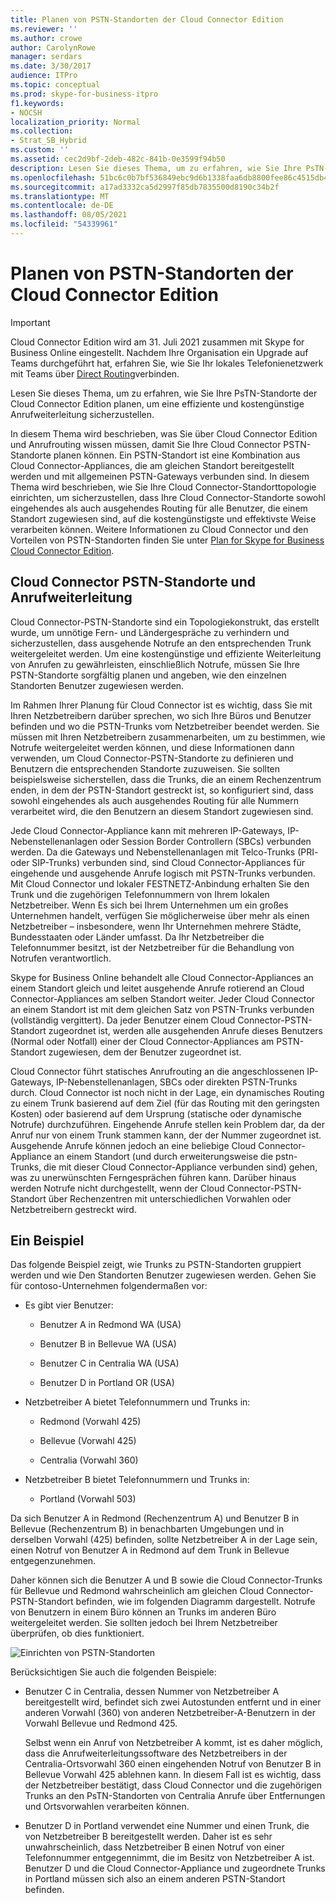 ```yaml
---
title: Planen von PSTN-Standorten der Cloud Connector Edition
ms.reviewer: ''
ms.author: crowe
author: CarolynRowe
manager: serdars
ms.date: 3/30/2017
audience: ITPro
ms.topic: conceptual
ms.prod: skype-for-business-itpro
f1.keywords:
- NOCSH
localization_priority: Normal
ms.collection:
- Strat_SB_Hybrid
ms.custom: ''
ms.assetid: cec2d9bf-2deb-482c-841b-0e3599f94b50
description: Lesen Sie dieses Thema, um zu erfahren, wie Sie Ihre PsTN-Standorte der Cloud Connector Edition planen, um eine effiziente und kostengünstige Anrufweiterleitung sicherzustellen.
ms.openlocfilehash: 51bc6c0b7bf536849ebc9d6b1338faa6db8800fee86c4515db4c5f15bf9115b3
ms.sourcegitcommit: a17ad3332ca5d2997f85db7835500d8190c34b2f
ms.translationtype: MT
ms.contentlocale: de-DE
ms.lasthandoff: 08/05/2021
ms.locfileid: "54339961"
---
```

# <a name="plan-for-cloud-connector-edition-pstn-sites"></a>Planen von PSTN-Standorten der Cloud Connector Edition

> [!Important]
> Cloud Connector Edition wird am 31. Juli 2021 zusammen mit Skype for Business Online eingestellt. Nachdem Ihre Organisation ein Upgrade auf Teams durchgeführt hat, erfahren Sie, wie Sie Ihr lokales Telefonienetzwerk mit Teams über [Direct Routing](/MicrosoftTeams/direct-routing-landing-page)verbinden.
 
Lesen Sie dieses Thema, um zu erfahren, wie Sie Ihre PsTN-Standorte der Cloud Connector Edition planen, um eine effiziente und kostengünstige Anrufweiterleitung sicherzustellen.
  
In diesem Thema wird beschrieben, was Sie über Cloud Connector Edition und Anrufrouting wissen müssen, damit Sie Ihre Cloud Connector PSTN-Standorte planen können. Ein PSTN-Standort ist eine Kombination aus Cloud Connector-Appliances, die am gleichen Standort bereitgestellt werden und mit allgemeinen PSTN-Gateways verbunden sind. In diesem Thema wird beschrieben, wie Sie Ihre Cloud Connector-Standorttopologie einrichten, um sicherzustellen, dass Ihre Cloud Connector-Standorte sowohl eingehendes als auch ausgehendes Routing für alle Benutzer, die einem Standort zugewiesen sind, auf die kostengünstigste und effektivste Weise verarbeiten können. Weitere Informationen zu Cloud Connector und den Vorteilen von PSTN-Standorten finden Sie unter [Plan for Skype for Business Cloud Connector Edition](plan-skype-for-business-cloud-connector-edition.md). 
  
## <a name="cloud-connector-pstn-sites-and-call-routing"></a>Cloud Connector PSTN-Standorte und Anrufweiterleitung

Cloud Connector-PSTN-Standorte sind ein Topologiekonstrukt, das erstellt wurde, um unnötige Fern- und Ländergespräche zu verhindern und sicherzustellen, dass ausgehende Notrufe an den entsprechenden Trunk weitergeleitet werden. Um eine kostengünstige und effiziente Weiterleitung von Anrufen zu gewährleisten, einschließlich Notrufe, müssen Sie Ihre PSTN-Standorte sorgfältig planen und angeben, wie den einzelnen Standorten Benutzer zugewiesen werden. 
  
Im Rahmen Ihrer Planung für Cloud Connector ist es wichtig, dass Sie mit Ihren Netzbetreibern darüber sprechen, wo sich Ihre Büros und Benutzer befinden und wo die PSTN-Trunks vom Netzbetreiber beendet werden. Sie müssen mit Ihren Netzbetreibern zusammenarbeiten, um zu bestimmen, wie Notrufe weitergeleitet werden können, und diese Informationen dann verwenden, um Cloud Connector-PSTN-Standorte zu definieren und Benutzern die entsprechenden Standorte zuzuweisen. Sie sollten beispielsweise sicherstellen, dass die Trunks, die an einem Rechenzentrum enden, in dem der PSTN-Standort gestreckt ist, so konfiguriert sind, dass sowohl eingehendes als auch ausgehendes Routing für alle Nummern verarbeitet wird, die den Benutzern an diesem Standort zugewiesen sind. 
  
Jede Cloud Connector-Appliance kann mit mehreren IP-Gateways, IP-Nebenstellenanlagen oder Session Border Controllern (SBCs) verbunden werden. Da die Gateways und Nebenstellenanlagen mit Telco-Trunks (PRI- oder SIP-Trunks) verbunden sind, sind Cloud Connector-Appliances für eingehende und ausgehende Anrufe logisch mit PSTN-Trunks verbunden. Mit Cloud Connector und lokaler FESTNETZ-Anbindung erhalten Sie den Trunk und die zugehörigen Telefonnummern von Ihrem lokalen Netzbetreiber. Wenn Es sich bei Ihrem Unternehmen um ein großes Unternehmen handelt, verfügen Sie möglicherweise über mehr als einen Netzbetreiber – insbesondere, wenn Ihr Unternehmen mehrere Städte, Bundesstaaten oder Länder umfasst. Da Ihr Netzbetreiber die Telefonnummer besitzt, ist der Netzbetreiber für die Behandlung von Notrufen verantwortlich.
  
Skype for Business Online behandelt alle Cloud Connector-Appliances an einem Standort gleich und leitet ausgehende Anrufe rotierend an Cloud Connector-Appliances am selben Standort weiter. Jeder Cloud Connector an einem Standort ist mit dem gleichen Satz von PSTN-Trunks verbunden (vollständig vergittert). Da jeder Benutzer einem Cloud Connector-PSTN-Standort zugeordnet ist, werden alle ausgehenden Anrufe dieses Benutzers (Normal oder Notfall) einer der Cloud Connector-Appliances am PSTN-Standort zugewiesen, dem der Benutzer zugeordnet ist. 
  
Cloud Connector führt statisches Anrufrouting an die angeschlossenen IP-Gateways, IP-Nebenstellenanlagen, SBCs oder direkten PSTN-Trunks durch. Cloud Connector ist noch nicht in der Lage, ein dynamisches Routing zu einem Trunk basierend auf dem Ziel (für das Routing mit den geringsten Kosten) oder basierend auf dem Ursprung (statische oder dynamische Notrufe) durchzuführen. Eingehende Anrufe stellen kein Problem dar, da der Anruf nur von einem Trunk stammen kann, der der Nummer zugeordnet ist. Ausgehende Anrufe können jedoch an eine beliebige Cloud Connector-Appliance an einem Standort (und durch erweiterungsweise die pstn-Trunks, die mit dieser Cloud Connector-Appliance verbunden sind) gehen, was zu unerwünschten Ferngesprächen führen kann. Darüber hinaus werden Notrufe nicht durchgestellt, wenn der Cloud Connector-PSTN-Standort über Rechenzentren mit unterschiedlichen Vorwahlen oder Netzbetreibern gestreckt wird.
  
## <a name="an-example"></a>Ein Beispiel

Das folgende Beispiel zeigt, wie Trunks zu PSTN-Standorten gruppiert werden und wie Den Standorten Benutzer zugewiesen werden. Gehen Sie für contoso-Unternehmen folgendermaßen vor:
  
- Es gibt vier Benutzer: 
    
  - Benutzer A in Redmond WA (USA)
    
  - Benutzer B in Bellevue WA (USA)
    
  - Benutzer C in Centralia WA (USA)
    
  - Benutzer D in Portland OR (USA)
    
- Netzbetreiber A bietet Telefonnummern und Trunks in:
    
  - Redmond (Vorwahl 425)
    
  - Bellevue (Vorwahl 425)
    
  - Centralia (Vorwahl 360)
    
- Netzbetreiber B bietet Telefonnummern und Trunks in:
    
  -  Portland (Vorwahl 503)
    
Da sich Benutzer A in Redmond (Rechenzentrum A) und Benutzer B in Bellevue (Rechenzentrum B) in benachbarten Umgebungen und in derselben Vorwahl (425) befinden, sollte Netzbetreiber A in der Lage sein, einen Notruf von Benutzer A in Redmond auf dem Trunk in Bellevue entgegenzunehmen. 
  
Daher können sich die Benutzer A und B sowie die Cloud Connector-Trunks für Bellevue und Redmond wahrscheinlich am gleichen Cloud Connector-PSTN-Standort befinden, wie im folgenden Diagramm dargestellt. Notrufe von Benutzern in einem Büro können an Trunks im anderen Büro weitergeleitet werden. Sie sollten jedoch bei Ihrem Netzbetreiber überprüfen, ob dies funktioniert.
  
![Einrichten von PSTN-Standorten](../../media/2659caa7-9c18-4d4f-9c7a-61d0e6a07dc3.png)
  
Berücksichtigen Sie auch die folgenden Beispiele:
  
- Benutzer C in Centralia, dessen Nummer von Netzbetreiber A bereitgestellt wird, befindet sich zwei Autostunden entfernt und in einer anderen Vorwahl (360) von anderen Netzbetreiber-A-Benutzern in der Vorwahl Bellevue und Redmond 425. 
    
    Selbst wenn ein Anruf von Netzbetreiber A kommt, ist es daher möglich, dass die Anrufweiterleitungssoftware des Netzbetreibers in der Centralia-Ortsvorwahl 360 einen eingehenden Notruf von Benutzer B in Bellevue Vorwahl 425 ablehnen kann. In diesem Fall ist es wichtig, dass der Netzbetreiber bestätigt, dass Cloud Connector und die zugehörigen Trunks an den PsTN-Standorten von Centralia Anrufe über Entfernungen und Ortsvorwahlen verarbeiten können.
    
- Benutzer D in Portland verwendet eine Nummer und einen Trunk, die von Netzbetreiber B bereitgestellt werden. Daher ist es sehr unwahrscheinlich, dass Netzbetreiber B einen Notruf von einer Telefonnummer entgegennimmt, die im Besitz von Netzbetreiber A ist. Benutzer D und die Cloud Connector-Appliance und zugeordnete Trunks in Portland müssen sich also an einem anderen PSTN-Standort befinden.

